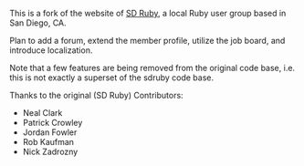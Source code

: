 This is a fork of the website of [SD Ruby](http://sdruby.org), a local Ruby user group based in San Diego, CA.

Plan to add a forum, extend the member profile, utilize the job board, and introduce localization.

Note that a few features are being removed from the original code base, i.e. this is not exactly a superset of the sdruby code base. 

Thanks to the original (SD Ruby) Contributors:

* Neal Clark
* Patrick Crowley
* Jordan Fowler
* Rob Kaufman
* Nick Zadrozny

